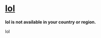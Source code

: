 # [lol](https://ericzhang456.github.io/lol/)

**lol is not available in your country or region.**

lol
